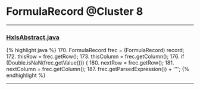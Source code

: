 # FormulaRecord @Cluster 8

***

### [HxlsAbstract.java](https://searchcode.com/codesearch/view/68613461/)
{% highlight java %}
170. FormulaRecord frec = (FormulaRecord) record;
172. thisRow = frec.getRow();
173. thisColumn = frec.getColumn();
176.   if (Double.isNaN(frec.getValue())) {
180.     nextRow = frec.getRow();
181.     nextColumn = frec.getColumn();
187.       frec.getParsedExpression()) + '"';
{% endhighlight %}

***

